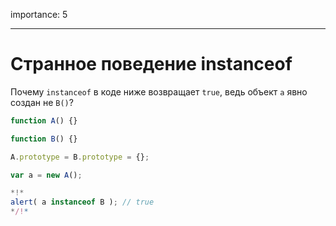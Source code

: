 importance: 5

---

# Странное поведение instanceof

Почему `instanceof` в коде ниже возвращает `true`, ведь объект `a` явно создан не `B()`?

```js run
function A() {}

function B() {}

A.prototype = B.prototype = {};

var a = new A();

*!*
alert( a instanceof B ); // true
*/!*
```

